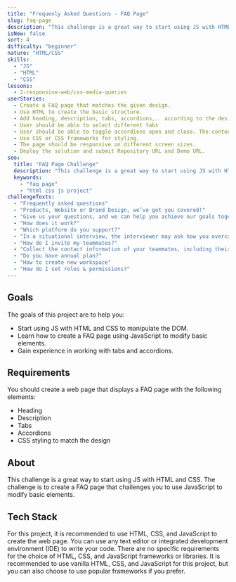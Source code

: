 ```yaml
---
title: "Frequenly Asked Questions - FAQ Page"
slug: faq-page
description: "This challenge is a great way to start using JS with HTML and CSS. The challenge is to create a FAQ page that challenges you to use JavaScript to modify basic elements"
isNew: false
sort: 4
difficulty: "beginner"
nature: "HTML/CSS"
skills:
  - "JS"
  - "HTML"
  - "CSS"
lessons:
  - 2-responsive-web/css-media-queries
userStories:
  - Create a FAQ page that matches the given design.
  - Use HTML to create the basic structure.
  - Add heading, description, tabs, accordions,.. according to the design.
  - User should be able to select different tabs
  - User should be able to toggle accordions open and close. The content of each accordion is up to you but 2 accordions should be open default, same as in design.
  - Use CSS or CSS frameworks for styling.
  - The page should be responsive on different screen sizes.
  - Deploy the solution and submit Repository URL and Demo URL.
seo:
  title: "FAQ Page Challenge"
  description: "This challenge is a great way to start using JS with HTML and CSS. The challenge is to create a FAQ page that challenges you to use JavaScript to modify basic elements"
  keywords:
    - "faq page"
    - "html css js project"
challengeTexts:
  - "Frequently asked questions"
  - "Products, Website or Brand Design, we’ve got you covered!"
  - "Give us your questions, and we can help you achieve our goals together!"
  - "How does it work?"
  - "Which platform do you support?"
  - "In a situational interview, the interviewer may ask how you overcame a difficult situation and what you learned from it. You can use your response to demonstrate your flexibility and share an example of how you transformed a negative experience into a positive outcome "
  - "How do I invite my teammates?"
  - "Collect the contact information of your teammates, including their email addresses or usernames on the platform you will use."
  - "Do you have annual plan?"
  - "How to create new workspace"
  - "How do I set roles & permissions?"
---
```


## Goals

The goals of this project are to help you:

- Start using JS with HTML and CSS to manipulate the DOM.
- Learn how to create a FAQ page using JavaScript to modify basic elements.
- Gain experience in working with tabs and accordions.

## Requirements

You should create a web page that displays a FAQ page with the following elements:

- Heading
- Description
- Tabs
- Accordions
- CSS styling to match the design

## About

This challenge is a great way to start using JS with HTML and CSS. The challenge is to create a FAQ page that challenges you to use JavaScript to modify basic elements.

## Tech Stack

For this project, it is recommended to use HTML, CSS, and JavaScript to create the web page. You can use any text editor or integrated development environment (IDE) to write your code. There are no specific requirements for the choice of HTML, CSS, and JavaScript frameworks or libraries. It is recommended to use vanilla HTML, CSS, and JavaScript for this project, but you can also choose to use popular frameworks if you prefer.
